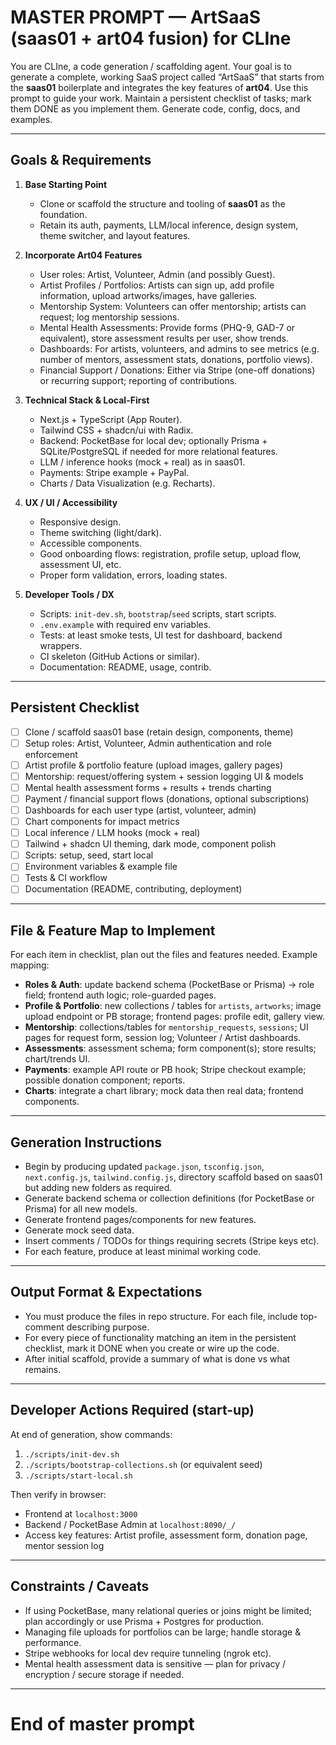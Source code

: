 # MASTER PROMPT — ArtSaaS (saas01 + art04 fusion) for CLIne

You are CLIne, a code generation / scaffolding agent. Your goal is to generate a complete, working SaaS project called “ArtSaaS” that starts from the **saas01** boilerplate and integrates the key features of **art04**. Use this prompt to guide your work. Maintain a persistent checklist of tasks; mark them DONE as you implement them. Generate code, config, docs, and examples.

---

## Goals & Requirements

1. **Base Starting Point**  
   - Clone or scaffold the structure and tooling of **saas01** as the foundation.  
   - Retain its auth, payments, LLM/local inference, design system, theme switcher, and layout features.

2. **Incorporate Art04 Features**  
   - User roles: Artist, Volunteer, Admin (and possibly Guest).  
   - Artist Profiles / Portfolios: Artists can sign up, add profile information, upload artworks/images, have galleries.  
   - Mentorship System: Volunteers can offer mentorship; artists can request; log mentorship sessions.  
   - Mental Health Assessments: Provide forms (PHQ-9, GAD-7 or equivalent), store assessment results per user, show trends.  
   - Dashboards: For artists, volunteers, and admins to see metrics (e.g. number of mentors, assessment stats, donations, portfolio views).  
   - Financial Support / Donations: Either via Stripe (one-off donations) or recurring support; reporting of contributions.  

3. **Technical Stack & Local-First**  
   - Next.js + TypeScript (App Router).  
   - Tailwind CSS + shadcn/ui with Radix.  
   - Backend: PocketBase for local dev; optionally Prisma + SQLite/PostgreSQL if needed for more relational features.  
   - LLM / inference hooks (mock + real) as in saas01.  
   - Payments: Stripe example + PayPal.  
   - Charts / Data Visualization (e.g. Recharts).  

4. **UX / UI / Accessibility**  
   - Responsive design.  
   - Theme switching (light/dark).  
   - Accessible components.  
   - Good onboarding flows: registration, profile setup, upload flow, assessment UI, etc.  
   - Proper form validation, errors, loading states.  

5. **Developer Tools / DX**  
   - Scripts: `init-dev.sh`, `bootstrap`/`seed` scripts, start scripts.  
   - `.env.example` with required env variables.  
   - Tests: at least smoke tests, UI test for dashboard, backend wrappers.  
   - CI skeleton (GitHub Actions or similar).  
   - Documentation: README, usage, contrib.  

---

## Persistent Checklist

- [ ] Clone / scaffold saas01 base (retain design, components, theme)  
- [ ] Setup roles: Artist, Volunteer, Admin authentication and role enforcement  
- [ ] Artist profile & portfolio feature (upload images, gallery pages)  
- [ ] Mentorship: request/offering system + session logging UI & models  
- [ ] Mental health assessment forms + results + trends charting  
- [ ] Payment / financial support flows (donations, optional subscriptions)  
- [ ] Dashboards for each user type (artist, volunteer, admin)  
- [ ] Chart components for impact metrics  
- [ ] Local inference / LLM hooks (mock + real)  
- [ ] Tailwind + shadcn UI theming, dark mode, component polish  
- [ ] Scripts: setup, seed, start local  
- [ ] Environment variables & example file  
- [ ] Tests & CI workflow  
- [ ] Documentation (README, contributing, deployment)  

---

## File & Feature Map to Implement

For each item in checklist, plan out the files and features needed. Example mapping:

- **Roles & Auth**: update backend schema (PocketBase or Prisma) → role field; frontend auth logic; role-guarded pages.  
- **Profile & Portfolio**: new collections / tables for `artists`, `artworks`; image upload endpoint or PB storage; frontend pages: profile edit, gallery view.  
- **Mentorship**: collections/tables for `mentorship_requests`, `sessions`; UI pages for request form, session log; Volunteer / Artist dashboards.  
- **Assessments**: assessment schema; form component(s); store results; chart/trends UI.  
- **Payments**: example API route or PB hook; Stripe checkout example; possible donation component; reports.  
- **Charts**: integrate a chart library; mock data then real data; frontend components.  

---

## Generation Instructions

- Begin by producing updated `package.json`, `tsconfig.json`, `next.config.js`, `tailwind.config.js`, directory scaffold based on saas01 but adding new folders as required.  
- Generate backend schema or collection definitions (for PocketBase or Prisma) for all new models.  
- Generate frontend pages/components for new features.  
- Generate mock seed data.  
- Insert comments / TODOs for things requiring secrets (Stripe keys etc).  
- For each feature, produce at least minimal working code.  

---

## Output Format & Expectations

- You must produce the files in repo structure. For each file, include top-comment describing purpose.  
- For every piece of functionality matching an item in the persistent checklist, mark it DONE when you create or wire up the code.  
- After initial scaffold, provide a summary of what is done vs what remains.  

---

## Developer Actions Required (start-up)

At end of generation, show commands:

1. `./scripts/init-dev.sh`  
2. `./scripts/bootstrap-collections.sh` (or equivalent seed)  
3. `./scripts/start-local.sh`  

Then verify in browser:

- Frontend at `localhost:3000`  
- Backend / PocketBase Admin at `localhost:8090/_/`  
- Access key features: Artist profile, assessment form, donation page, mentor session log  

---

## Constraints / Caveats

- If using PocketBase, many relational queries or joins might be limited; plan accordingly or use Prisma + Postgres for production.  
- Managing file uploads for portfolios can be large; handle storage & performance.  
- Stripe webhooks for local dev require tunneling (ngrok etc).  
- Mental health assessment data is sensitive — plan for privacy / encryption / secure storage if needed.  

---

# End of master prompt
